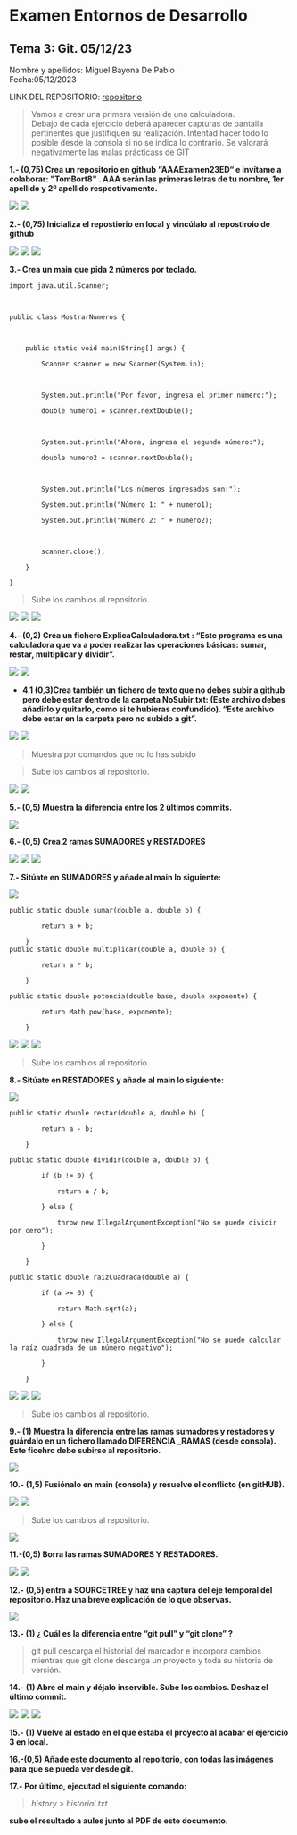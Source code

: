# Examen Entornos de Desarrollo 
## Tema 3: Git. 05/12/23


Nombre y apellidos: Miguel Bayona De Pablo<br> 			Fecha:05/12/2023

 

LINK DEL REPOSITORIO: <a href="">repositorio</a> 

> Vamos a crear una primera versión de una calculadora.  
> Debajo de cada ejercicio deberá aparecer capturas de pantalla pertinentes que justifiquen su realización. Intentad hacer todo lo posible desde la consola si no se indica lo contrario. 
> Se valorará negativamente las malas prácticass de GIT 

 

**1.- (0,75) Crea un repositorio en github “AAAExamen23ED“ e invítame a colaborar: "TomBort8" . AAA serán las primeras letras de tu nombre, 1er apellido y 2º apellido respectivamente.** 

<img src="https://i.ibb.co/jDfRc5r/Captura-de-pantalla-2023-12-05-122513.png">
<img src="https://i.ibb.co/TqvLq7z/Captura-de-pantalla-2023-12-05-122356.png">

**2.- (0,75) Inicializa el repostiorio en local y vincúlalo al repostiroio de github** 

<img src="https://i.ibb.co/wJzsLGV/Captura-de-pantalla-2023-12-05-122758.png">
<img src="https://i.ibb.co/wLncFjx/Captura-de-pantalla-2023-12-05-123011.png">
<img src="https://i.ibb.co/WGVC0HZ/Captura-de-pantalla-2023-12-05-123058.png">

**3.- Crea un main que pida 2 números por teclado.** 

```
import java.util.Scanner; 

 

public class MostrarNumeros { 

 

    public static void main(String[] args) { 

        Scanner scanner = new Scanner(System.in); 

 

        System.out.println("Por favor, ingresa el primer número:"); 

        double numero1 = scanner.nextDouble(); 

 

        System.out.println("Ahora, ingresa el segundo número:"); 

        double numero2 = scanner.nextDouble(); 

 

        System.out.println("Los números ingresados son:"); 

        System.out.println("Número 1: " + numero1); 

        System.out.println("Número 2: " + numero2); 

 

        scanner.close(); 

    } 

} 
```
> Sube los cambios al repositorio. 

<img src="https://i.ibb.co/YDFTVyW/Captura-de-pantalla-2023-12-05-123639.png">
<img src="https://i.ibb.co/7g376RP/Captura-de-pantalla-2023-12-05-123729.png">
<img src="https://i.ibb.co/6JzTmLj/Captura-de-pantalla-2023-12-05-123822.png">

**4.- (0,2) Crea  un fichero ExplicaCalculadora.txt : “Este programa es una calculadora que va a poder realizar las operaciones básicas: sumar, restar, multiplicar y dividir”.** 

<img src="https://i.ibb.co/31Zf0Tw/Captura-de-pantalla-2023-12-05-124005.png">
<img src="https://i.ibb.co/rd4RCng/Captura-de-pantalla-2023-12-05-124048.png">

*  **4.1  (0,3)Crea también un fichero de texto que no debes subir a github pero debe estar dentro de la carpeta NoSubir.txt: (Este archivo debes añadirlo y quitarlo, como si te hubieras confundido). “Este archivo debe estar en la carpeta pero no subido a git”.** 

<img src="https://i.ibb.co/RcTtS74/Captura-de-pantalla-2023-12-05-124532.png">
<img src="https://i.ibb.co/xC1nzKN/Captura-de-pantalla-2023-12-05-124617.png">

> Muestra por comandos que no lo has subido 

> Sube los cambios al repositorio. 

<img src="https://i.ibb.co/j3m8pgb/Captura-de-pantalla-2023-12-05-124955.png">
<img src="https://i.ibb.co/8DXf5Kp/Captura-de-pantalla-2023-12-05-125034.png">

**5.- (0,5) Muestra la diferencia entre los 2 últimos commits.** 

<img src="https://i.ibb.co/nnjrv05/Captura-de-pantalla-2023-12-05-125326.png">

**6.- (0,5) Crea 2 ramas SUMADORES y RESTADORES** 

<img src="https://i.ibb.co/brwyLpd/Captura-de-pantalla-2023-12-05-125718.png">
<img src="https://i.ibb.co/pXWb7SD/Captura-de-pantalla-2023-12-05-125805.png">
<img src="https://i.ibb.co/3BXjthR/Captura-de-pantalla-2023-12-05-125634.png">

**7.- Sitúate en SUMADORES y añade al main lo siguiente:**

<img src="https://i.ibb.co/QdL55G8/Captura-de-pantalla-2023-12-05-130054.png">

```
public static double sumar(double a, double b) { 

        return a + b; 

    } 
public static double multiplicar(double a, double b) { 

        return a * b; 

    } 

public static double potencia(double base, double exponente) { 

        return Math.pow(base, exponente); 

    }  
```

<img src="https://i.ibb.co/fDhVWVs/Captura-de-pantalla-2023-12-05-130623.png">
<img src="https://i.ibb.co/J2Q0vYJ/Captura-de-pantalla-2023-12-05-130659.png">
<img src="https://i.ibb.co/wYJV2HZ/Captura-de-pantalla-2023-12-05-130733.png">

> Sube los cambios al repositorio.

**8.- Sitúate en RESTADORES y añade al main lo siguiente:**

<img src="https://i.ibb.co/M1c3YdF/Captura-de-pantalla-2023-12-05-130824.png">

```
public static double restar(double a, double b) { 

        return a - b; 

    } 

public static double dividir(double a, double b) { 

        if (b != 0) { 

            return a / b; 

        } else { 

            throw new IllegalArgumentException("No se puede dividir por cero"); 

        } 

    } 

public static double raizCuadrada(double a) { 

        if (a >= 0) { 

            return Math.sqrt(a); 

        } else { 

            throw new IllegalArgumentException("No se puede calcular la raíz cuadrada de un número negativo"); 

        } 

    } 
```

<img src="https://i.ibb.co/9qp5XFW/Captura-de-pantalla-2023-12-05-131205.png">
<img src="https://i.ibb.co/Y7DFfC7/Captura-de-pantalla-2023-12-05-131252.png">
<img src="https://i.ibb.co/y6fykZP/Captura-de-pantalla-2023-12-05-131330.png">

> Sube los cambios al repositorio. 

**9.- (1) Muestra la diferencia entre las ramas sumadores y restadores y guárdalo en un fichero llamado DIFERENCIA _RAMAS (desde consola). Este ficehro debe subirse al repositorio.** 

 <img src="https://i.ibb.co/1n4h5D6/Captura-de-pantalla-2023-12-05-131929.png">

**10.- (1,5) Fusiónalo en main (consola) y resuelve el conflicto (en gitHUB).** 

<img src="https://i.ibb.co/hsLQWVz/Captura-de-pantalla-2023-12-05-132302.png">
<img src="https://i.ibb.co/HgYTyy6/Captura-de-pantalla-2023-12-05-132659.png">

> Sube los cambios al repositorio. 

<img src="https://i.ibb.co/bJr3GPK/Captura-de-pantalla-2023-12-05-132736.png">

**11.-(0,5) Borra las ramas SUMADORES Y RESTADORES.**

 <img src="https://i.ibb.co/VSWPPRC/Captura-de-pantalla-2023-12-05-132902.png">
 <img src="https://i.ibb.co/s1JcRcw/Captura-de-pantalla-2023-12-05-132935.png">

**12.- (0,5) entra a SOURCETREE y haz una captura del eje temporal del repositorio. Haz una breve explicación de lo que observas.** 

 <img src="https://i.ibb.co/KxXZMxW/Captura-de-pantalla-2023-12-05-133139.png">

**13.- (1) ¿ Cuál es la diferencia entre “git pull” y “git clone” ?** 
> git pull descarga el historial del marcador e incorpora cambios mientras que git clone descarga un proyecto y toda su historia de versión.

**14.- (1) Abre el main y déjalo inservible. Sube los cambios. Deshaz el último commit.**
 
 <img src="https://i.ibb.co/ccJ8X9b/Captura-de-pantalla-2023-12-05-133511.png">
 <img src="https://i.ibb.co/s1Hb5KC/Captura-de-pantalla-2023-12-05-133545.png">
 <img src="https://i.ibb.co/DQjG7Vy/Captura-de-pantalla-2023-12-05-133621.png">

**15.- (1) Vuelve al estado en el que estaba el proyecto al acabar el ejercicio 3 en local.**
 
 
 **16.-(0,5) Añade este documento al repoitorio, con todas las imágenes para que se pueda ver desde git.**


**17.- Por último, ejecutad el siguiente comando:** 

> *history > historial.txt* 

**sube el resultado a aules junto al PDF de este documento.** 